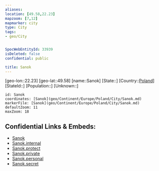 ```yaml
---
aliases: 
location: [49.58,22.23]
mapzoom: [7,12] 
mapmarker: city 
type: City
tags:
- geo/City


SpocWebEntityId: 33939
isDeleted: false
confidential: public

title: Sanok
---
```

[geo-lon::22.23]
[geo-lat::49.58]
[name::Sanok]
[State::]
[Country::[Poland](geo/Continent/Europe/Poland.md)]
[StateId::]
[Population::]
[Unknown::]


```leaflet
id: Sanok
coordinates: [Sanok](geo/Continent/Europe/Poland/City/Sanok.md)
markerFile: [Sanok](geo/Continent/Europe/Poland/City/Sanok.md)
defaultZoom: 11 
maxZoom: 18
```


## Confidential Links & Embeds: 
- [Sanok](../../../../../../_public/geo/Continent/Europe/Poland/City/Sanok.md) 
- [Sanok.internal](../../../../../../_internal/geo/Continent/Europe/Poland/City/Sanok.internal.md) 
- [Sanok.protect](../../../../../../_protect/geo/Continent/Europe/Poland/City/Sanok.protect.md) 
- [Sanok.private](../../../../../../_private/geo/Continent/Europe/Poland/City/Sanok.private.md) 
- [Sanok.personal](../../../../../../_personal/geo/Continent/Europe/Poland/City/Sanok.personal.md) 
- [Sanok.secret](../../../../../../_secret/geo/Continent/Europe/Poland/City/Sanok.secret.md) 
